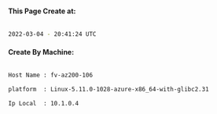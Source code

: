 
   
#### This Page Create at:

```bash

2022-03-04 - 20:41:24 UTC

```

#### Create By Machine:

```bash

Host Name : fv-az200-106

platform  : Linux-5.11.0-1028-azure-x86_64-with-glibc2.31

Ip Local  : 10.1.0.4

```

